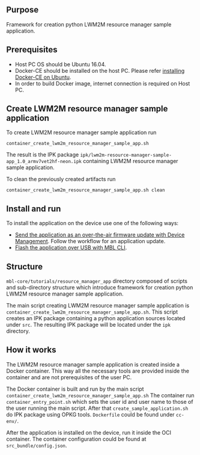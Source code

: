 ## Purpose

Framework for creation python LWM2M resource manager sample application.

## Prerequisites

 * Host PC OS should be Ubuntu 16.04.
 * Docker-CE should be installed on the host PC. Please refer [installing Docker-CE on Ubuntu](https://docs.docker.com/install/linux/docker-ce/ubuntu/).
 * In order to build Docker image, internet connection is required on Host PC.

## Create LWM2M resource manager sample application

To create LWM2M resource manager sample application run
```
container_create_lwm2m_resource_manager_sample_app.sh
```

The result is the IPK package ```ipk/lwm2m-resource-manager-sample-app_1.0_armv7vet2hf-neon.ipk``` 
containing LWM2M resource manager sample application.

To clean the previously created artifacts run
```
container_create_lwm2m_resource_manager_sample_app.sh clean
```

## Install and run

To install the application on the device use one of the following ways:

 * [Send the application as an over-the-air firmware update with Device Management](https://os.mbed.com/docs/mbed-linux-os/v0.5/getting-started/tutorial-updating-mbl-devices-and-applications.html).
   Follow the workflow for an application update.
 * [Flash the application over USB with MBL CLI](https://os.mbed.com/docs/mbed-linux-os/v0.5/tools/device-update.html#update-an-application).



## Structure

```mbl-core/tutorials/resource_manager_app``` directory composed of scripts and sub-directory structure
which introduce framework for creation python LWM2M resource manager sample application.

The main script creating LWM2M resource manager sample application is ```container_create_lwm2m_resource_manager_sample_app.sh```.
This script creates an IPK package containing a python application sources located under ```src```.
The resulting IPK package will be located under the ```ipk``` directory.

## How it works

The LWM2M resource manager sample application is created inside a Docker container. This way all the necessary tools
are provided inside the container and are not prerequisites of the user PC. 

The Docker container is built and run by the main script ```container_create_lwm2m_resource_manager_sample_app.sh```
The container run  ```container_entry_point.sh``` which sets the user id and user name to those of the user running the main script.
After that ```create_sample_application.sh``` do IPK package using OPKG tools.
```Dockerfile``` could be found under ```cc-env/```. 

After the application is installed on the device, run it inside the OCI container. The container configuration could be found 
at ```src_bundle/config.json```.
